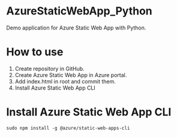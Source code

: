 # AzureStaticWebApp_Python
Demo application for Azure Static Web App with Python.


# How to use

1. Create repository in GitHub.
2. Create Azure Static Web App in Azure portal.
3. Add index.html in root and commit them.
4. Install Azure Static Web App CLI


# Install Azure Static Web App CLI

`sudo npm install -g @azure/static-web-apps-cli`
